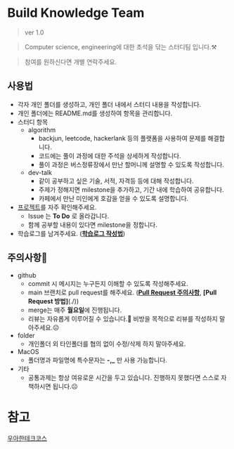 # Build Knowledge Team
> ver 1.0

> Computer science, engineering에 대한 초석을 닦는 스터디팀 입니다.⚒

>  참여를 원하신다면 개별 연락주세요.
## 사용법
- 각자 개인 폴더를 생성하고, 개인 폴더 내에서 스터디 내용을 작성합니다.
- 개인 폴더에는 README.md를 생성하여 항목을 관리합니다.
- 스터디 항목
  - algorithm
    - backjun, leetcode, hackerlank 등의 플랫폼을 사용하여 문제를 해결합니다.
    - 코드에는 풀이 과정에 대한 주석을 상세하게 작성합니다.
    - 풀이 과정은 버스정류장에서 만난 할머니께 설명할 수 있도록 작성합니다.
  - dev-talk
    - 같이 공부하고 싶은 기술, 서적, 자격등 등에 대해 작성합니다.
    - 주제가 정해지면 milestone을 추가하고, 기간 내에 학습하여 공유합니다.
    - 카페에서 만난 미인에게 호감을 얻을 수 있도록 설명합니다.
- [프로젝트](https://github.com/cri-kim/build-knowledge-team/projects/1)를 자주 확인해주세요.
  - Issue 는 **To Do** 로 올라갑니다.
  - 함께 공부할 내용이 있다면 milestone을 정합니다.
- 학습로그를 남겨주세요. (**[학습로그 작성법](./docs/studylog.md)**)
## 주의사항👀
- github
  - commit 시 메시지는 누구든지 이해할 수 있도록 작성해주세요.
  - main 브랜치로 pull request를 해주세요. (**[Pull Request 주의사항](./docs/cleancode/pr_checklist.md)**, **[Pull Request 방법]**(./))
  - merge는 매주 **월요일**에 진행됩니다.
  - 리뷰는 자유롭게 이루어질 수 있습니다.🤗 비방을 목적으로 리뷰를 작성하지 말아주세요.☹
- folder
  - 개인폴더 외 타인폴더를 협의 없이 수정/삭제 하지 말아주세요.
- MacOS
  - 폴더명과 파일명에 특수문자는 **-,_** 만 사용 가능합니다.
- 기타
  - 공통과제는 항상 여유로운 시간을 두고 있습니다. 진행하지 못했다면 스스로 자책하시면 됩니다.☹

# 참고
[우아한테크코스](https://github.com/woowacourse/woowacourse-docs)
